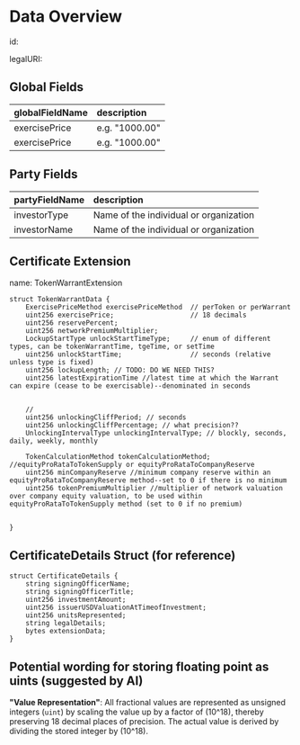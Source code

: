# Data Overview

id:

legalURI:

## Global Fields

| **globalFieldName** | **description**                    |
|:--------------------|:-----------------------------------|
| exercisePrice       | e.g. "1000.00"                     |
| exercisePrice       | e.g. "1000.00"                     |


## Party Fields

| **partyFieldName** | **description**                         |
|:-------------------|:----------------------------------------|
| investorType       | Name of the individual or organization  |
| investorName       | Name of the individual or organization  |


## Certificate Extension

name: TokenWarrantExtension
```solidity
struct TokenWarrantData {
    ExercisePriceMethod exercisePriceMethod  // perToken or perWarrant
    uint256 exercisePrice;                   // 18 decimals
    uint256 reservePercent;
    uint256 networkPremiumMultiplier;
    LockupStartType unlockStartTimeType;     // enum of different types, can be tokenWarrantTime, tgeTime, or setTime
    uint256 unlockStartTime;                 // seconds (relative unless type is fixed)
    uint256 lockupLength; // TODO: DO WE NEED THIS?
    uint256 latestExpirationTime //latest time at which the Warrant can expire (cease to be exercisable)--denominated in seconds
    

    //
    uint256 unlockingCliffPeriod; // seconds
    uint256 unlockingCliffPercentage; // what precision??
    UnlockingIntervalType unlockingIntervalType; // blockly, seconds, daily, weekly, monthly

    TokenCalculationMethod tokenCalculationMethod; //equityProRataToTokenSupply or equityProRataToCompanyReserve
    uint256 minCompanyReserve //minimum company reserve within an equityProRataToCompanyReserve method--set to 0 if there is no minimum
    uint256 tokenPremiumMultiplier //multiplier of network valuation over company equity valuation, to be used within equityProRataToTokenSupply method (set to 0 if no premium)
    
  
}
```

## CertificateDetails Struct (for reference)

```solidity
struct CertificateDetails {
    string signingOfficerName;
    string signingOfficerTitle;
    uint256 investmentAmount;
    uint256 issuerUSDValuationAtTimeofInvestment;
    uint256 unitsRepresented;
    string legalDetails;
    bytes extensionData;
}
```

## Potential wording for storing floating point as uints (suggested by AI)

**"Value Representation"**: All fractional values are represented as unsigned integers (`uint`) by scaling the value up by a factor of \(10^18\), thereby preserving 18 decimal places of precision. The actual value is derived by dividing the stored integer by \(10^18\).

